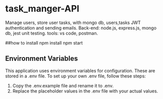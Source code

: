 # task_manger-API
 Manage users, store user tasks, with mongo db,
users,tasks  JWT authentication and sending emails.
Back-end: node.js, express.js, mongo db, jest unit testing.
tools: vs code, postman.

##how to install 
 npm install 
 npm start 

## Environment Variables
This application uses environment variables for configuration. These are stored in a .env file. To set up your own .env file, follow these steps:
1. Copy the .env.example file and rename it to .env.
2. Replace the placeholder values in the .env file with your actual values.
